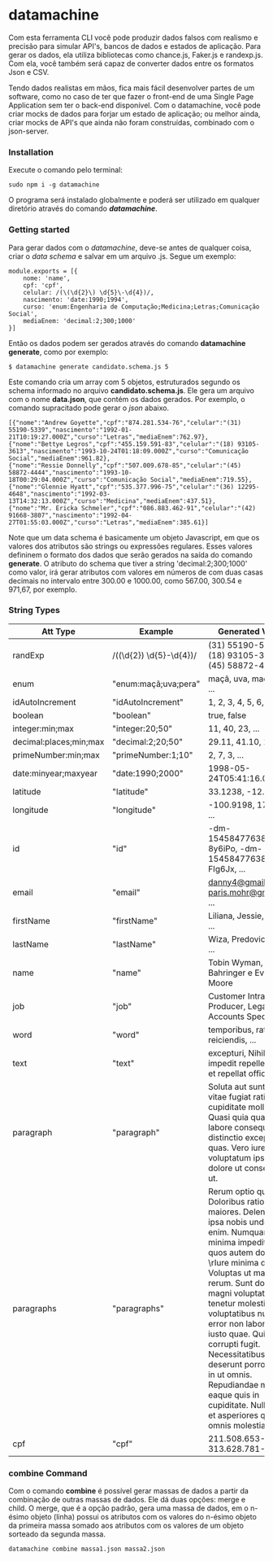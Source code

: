 # datamachine

Com esta ferramenta CLI você pode produzir dados falsos com realismo e precisão para simular API's, bancos de dados e estados de aplicação. Para gerar os dados, ela utiliza bibliotecas como chance.js, Faker.js e randexp.js. Com ela, você também será capaz de converter dados entre os formatos Json e CSV.

Tendo dados realistas em mãos, fica mais fácil desenvolver partes de um software, como no caso de ter que fazer o front-end de uma Single Page Application sem ter o back-end disponível. Com o datamachine, você pode criar mocks de dados para forjar um estado de aplicação; ou melhor ainda, criar mocks de API's que ainda não foram construídas, combinado com o json-server. 


### Installation

Execute o comando pelo terminal:
```
sudo npm i -g datamachine
```
O programa será instalado globalmente e poderá ser utilizado em qualquer diretório através do comando ___datamachine___.

### Getting started
Para gerar dados com o _datamachine_, deve-se antes de qualquer coisa, criar o _data schema_ e salvar em um arquivo .js. Segue um exemplo:
```
module.exports = [{
    nome: 'name',
    cpf: 'cpf',
    celular: /(\(\d{2}\) \d{5}\-\d{4})/,
    nascimento: 'date:1990;1994',
    curso: 'enum:Engenharia de Computação;Medicina;Letras;Comunicação Social',
    mediaEnem: 'decimal:2;300;1000'
}]
```
Então os dados podem ser gerados através do comando __datamachine generate__, como por exemplo:
```
$ datamachine generate candidato.schema.js 5
```
Este comando cria um array com 5 objetos, estruturados segundo os schema informado no arquivo __candidato.schema.js__. Ele gera um arquivo com o nome __data.json__, que contém os dados gerados. Por exemplo, o comando supracitado pode gerar o _json_ abaixo. 

```
[{"nome":"Andrew Goyette","cpf":"874.281.534-76","celular":"(31) 55190-5339","nascimento":"1992-01-21T10:19:27.000Z","curso":"Letras","mediaEnem":762.97},
{"nome":"Bettye Legros","cpf":"455.159.591-83","celular":"(18) 93105-3613","nascimento":"1993-10-24T01:18:09.000Z","curso":"Comunicação Social","mediaEnem":961.82},
{"nome":"Ressie Donnelly","cpf":"507.009.678-85","celular":"(45) 58872-4444","nascimento":"1993-10-18T00:29:04.000Z","curso":"Comunicação Social","mediaEnem":719.55},
{"nome":"Glennie Hyatt","cpf":"535.377.996-75","celular":"(36) 12295-4648","nascimento":"1992-03-13T14:32:13.000Z","curso":"Medicina","mediaEnem":437.51},
{"nome":"Mr. Ericka Schmeler","cpf":"086.883.462-91","celular":"(42) 91668-3807","nascimento":"1992-04-27T01:55:03.000Z","curso":"Letras","mediaEnem":385.61}]
```
Note que um data schema é basicamente um objeto Javascript, em que os valores dos atributos são strings ou expressões regulares. Esses valores defininem o formato dos dados que serão gerados na saída do comando __generate__. O atributo do schema que tiver a string 'decimal:2;300;1000' como valor, irá gerar atributos com valores em números de com duas casas decimais no intervalo entre 300.00 e 1000.00, como 567.00, 300.54 e 971,67, por exemplo.

### String Types

Att Type                | Example           | Generated Values
---------               | -------           | ------
randExp                 | /(\(\d{2}\) \d{5}\-\d{4})/ | (31) 55190-5339", (18) 93105-3613, (45) 58872-4444
enum                    | "enum:maçã;uva;pera" | maçã, uva, maçã, pera, ...
idAutoIncrement         | "idAutoIncrement" | 1, 2, 3, 4, 5, 6, 7, ...
boolean                 | "boolean"         | true, false
integer:min;max         | "integer:20;50"   | 11, 40, 23, ...
decimal:places;min;max  | "decimal:2;20;50" | 29.11, 41.10, 29.96, ...
primeNumber:min;max     | "primeNumber:1;10" | 2, 7, 3, ...
date:minyear;maxyear    | "date:1990;2000"   | 1998-05-24T05:41:16.000Z, ...
latitude                | "latitude"    | 33.1238, -12.4788, ...
longitude               | "longitude"   | -100.9198, 177.1068, ...
id                      | "id"    | -dm-1545847763800-8y6iPo, -dm-1545847763800-FIg6Jx, ...
email                   | "email" | danny4@gmail.com, paris.mohr@gmail.com, ...
firstName               | "firstName" | Liliana, Jessie, Brady, ...
lastName                | "lastName"  | Wiza, Predovic, Jones, ...
name                    | "name" | Tobin Wyman, Emilia Bahringer e Eveline Moore
job                     | "job"  | Customer Intranet Producer, Legacy Accounts Specialist, ...
word                    | "word" | temporibus, ratione, reiciendis, ...
text                    | "text" | excepturi, Nihil vel impedit repellendus et et repellat officiis., ...
paragraph               | "paragraph"   | Soluta aut sunt et. Vero vitae fugiat ratione aut cupiditate mollitia rem. Quasi quia quae quis labore consequatur distinctio excepturi quas. Vero iure alias voluptatum ipsum dolore ut consequatur ut.
paragraphs              | "paragraphs"  | Rerum optio quaerat. Doloribus ratione maiores. Deleniti soluta ipsa nobis unde qui enim. Numquam quo minima impedit deleniti quos autem dolor.\n \rIure minima deleniti. Voluptas ut maiores rerum. Sunt dolore magni voluptates tenetur molestiae. Illum voluptatibus numquam error non laboriosam et iusto quae. Quia corrupti fugit. Necessitatibus deserunt porro.\n \rAut in ut omnis. Repudiandae molestias eaque quis in cupiditate. Nulla dicta et asperiores quasi omnis molestiae rerum.
cpf                     | "cpf"         |211.508.653-85, 313.628.781-97, ...

### combine Command

Com o comando __combine__ é possível gerar massas de dados a partir da combinação de outras massas de dados. Ele dá duas opções: merge e child. O merge, que é a opção padrão, gera uma massa de dados, em o n-ésimo objeto (linha) possui os atributos com os valores do n-ésimo objeto da primeira massa somado aos atributos com os valores de um objeto sorteado da segunda massa.
```
datamachine combine massa1.json massa2.json
```

